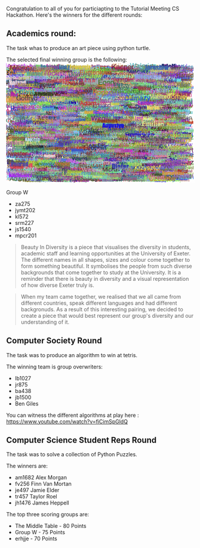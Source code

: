 Congratulation to all of you for particiapting to the Tutorial Meeting CS Hackathon.
Here's the winners for the different rounds:

## Academics round:
The task whas to produce an art piece using python turtle.

The selected final winning group is the following:
![GroupW Art Piece](./AcademicsRound/Group_W/SampleOutput.png)

Group W
- za275
- jymt202
- kl572
- srm227
- js1540
- mpcr201

>Beauty In Diversity is a piece that visualises the diversity in students, academic staff and learning opportunities at the University of Exeter. The different names in all shapes, sizes and colour come together to form something beautiful. It symbolises the people from such diverse backgrounds that come together to study at the University. It is a reminder that there is beauty in diversity and a visual representation of how diverse Exeter truly is.

>When my team came together, we realised that we all came from different countries, speak different languages and had different backgronuds. As a result of this interesting pairing, we decided to create a piece that would best represent our group's diversity and our understanding of it.

## Computer Society Round
The task was to produce an algorithm to win at tetris.

The winning team is group overwriters:
- lb1027
- jr875
- ba438
- jb1500
- Ben Giles

You can witness the different algorithms at play here :
https://www.youtube.com/watch?v=fiCimSpGldQ

## Computer Science Student Reps Round
The task was to solve a collection of Python Puzzles.

The winners are:
- am1682 Alex Morgan
- fv256 Finn Van Mortan
- je497 Jamie Elder
- tr457 Taylor Roel
- jh1476 James Heppell

The top three scoring groups are:

- The Middle Table - 80 Points
- Group W - 75 Points
- erhjje - 70 Points
